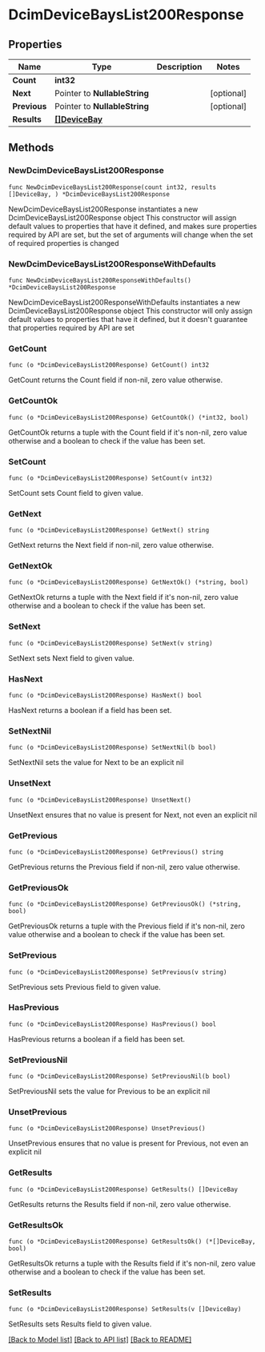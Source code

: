 # DcimDeviceBaysList200Response

## Properties

Name | Type | Description | Notes
------------ | ------------- | ------------- | -------------
**Count** | **int32** |  | 
**Next** | Pointer to **NullableString** |  | [optional] 
**Previous** | Pointer to **NullableString** |  | [optional] 
**Results** | [**[]DeviceBay**](DeviceBay.md) |  | 

## Methods

### NewDcimDeviceBaysList200Response

`func NewDcimDeviceBaysList200Response(count int32, results []DeviceBay, ) *DcimDeviceBaysList200Response`

NewDcimDeviceBaysList200Response instantiates a new DcimDeviceBaysList200Response object
This constructor will assign default values to properties that have it defined,
and makes sure properties required by API are set, but the set of arguments
will change when the set of required properties is changed

### NewDcimDeviceBaysList200ResponseWithDefaults

`func NewDcimDeviceBaysList200ResponseWithDefaults() *DcimDeviceBaysList200Response`

NewDcimDeviceBaysList200ResponseWithDefaults instantiates a new DcimDeviceBaysList200Response object
This constructor will only assign default values to properties that have it defined,
but it doesn't guarantee that properties required by API are set

### GetCount

`func (o *DcimDeviceBaysList200Response) GetCount() int32`

GetCount returns the Count field if non-nil, zero value otherwise.

### GetCountOk

`func (o *DcimDeviceBaysList200Response) GetCountOk() (*int32, bool)`

GetCountOk returns a tuple with the Count field if it's non-nil, zero value otherwise
and a boolean to check if the value has been set.

### SetCount

`func (o *DcimDeviceBaysList200Response) SetCount(v int32)`

SetCount sets Count field to given value.


### GetNext

`func (o *DcimDeviceBaysList200Response) GetNext() string`

GetNext returns the Next field if non-nil, zero value otherwise.

### GetNextOk

`func (o *DcimDeviceBaysList200Response) GetNextOk() (*string, bool)`

GetNextOk returns a tuple with the Next field if it's non-nil, zero value otherwise
and a boolean to check if the value has been set.

### SetNext

`func (o *DcimDeviceBaysList200Response) SetNext(v string)`

SetNext sets Next field to given value.

### HasNext

`func (o *DcimDeviceBaysList200Response) HasNext() bool`

HasNext returns a boolean if a field has been set.

### SetNextNil

`func (o *DcimDeviceBaysList200Response) SetNextNil(b bool)`

 SetNextNil sets the value for Next to be an explicit nil

### UnsetNext
`func (o *DcimDeviceBaysList200Response) UnsetNext()`

UnsetNext ensures that no value is present for Next, not even an explicit nil
### GetPrevious

`func (o *DcimDeviceBaysList200Response) GetPrevious() string`

GetPrevious returns the Previous field if non-nil, zero value otherwise.

### GetPreviousOk

`func (o *DcimDeviceBaysList200Response) GetPreviousOk() (*string, bool)`

GetPreviousOk returns a tuple with the Previous field if it's non-nil, zero value otherwise
and a boolean to check if the value has been set.

### SetPrevious

`func (o *DcimDeviceBaysList200Response) SetPrevious(v string)`

SetPrevious sets Previous field to given value.

### HasPrevious

`func (o *DcimDeviceBaysList200Response) HasPrevious() bool`

HasPrevious returns a boolean if a field has been set.

### SetPreviousNil

`func (o *DcimDeviceBaysList200Response) SetPreviousNil(b bool)`

 SetPreviousNil sets the value for Previous to be an explicit nil

### UnsetPrevious
`func (o *DcimDeviceBaysList200Response) UnsetPrevious()`

UnsetPrevious ensures that no value is present for Previous, not even an explicit nil
### GetResults

`func (o *DcimDeviceBaysList200Response) GetResults() []DeviceBay`

GetResults returns the Results field if non-nil, zero value otherwise.

### GetResultsOk

`func (o *DcimDeviceBaysList200Response) GetResultsOk() (*[]DeviceBay, bool)`

GetResultsOk returns a tuple with the Results field if it's non-nil, zero value otherwise
and a boolean to check if the value has been set.

### SetResults

`func (o *DcimDeviceBaysList200Response) SetResults(v []DeviceBay)`

SetResults sets Results field to given value.



[[Back to Model list]](../README.md#documentation-for-models) [[Back to API list]](../README.md#documentation-for-api-endpoints) [[Back to README]](../README.md)


